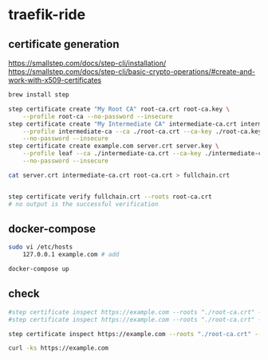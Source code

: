 # traefik-ride

## certificate generation

https://smallstep.com/docs/step-cli/installation/
https://smallstep.com/docs/step-cli/basic-crypto-operations/#create-and-work-with-x509-certificates

```bash
brew install step

step certificate create "My Root CA" root-ca.crt root-ca.key \
    --profile root-ca --no-password --insecure
step certificate create "My Intermediate CA" intermediate-ca.crt intermediate-ca.key \
    --profile intermediate-ca --ca ./root-ca.crt --ca-key ./root-ca.key \
    --no-password --insecure
step certificate create example.com server.crt server.key \
    --profile leaf --ca ./intermediate-ca.crt --ca-key ./intermediate-ca.key \
    --no-password --insecure

cat server.crt intermediate-ca.crt root-ca.crt > fullchain.crt


step certificate verify fullchain.crt --roots root-ca.crt
# no output is the successful verification    
```

## docker-compose

```bash
sudo vi /etc/hosts
    127.0.0.1 example.com # add

docker-compose up
```

## check

```bash
#step certificate inspect https://example.com --roots "./root-ca.crt" --format pem --bundle
#step certificate inspect https://example.com --roots "./root-ca.crt" --format json --bundle

step certificate inspect https://example.com --roots "./root-ca.crt" --format json --bundle | grep subject_dn

curl -ks https://example.com
```